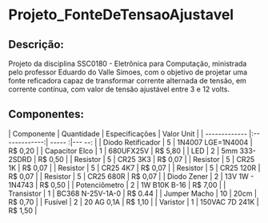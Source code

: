 # Projeto_FonteDeTensaoAjustavel
## Descrição:
Projeto da disciplina SSC0180 - Eletrônica para Computação, ministrada pelo professor Eduardo do Valle Simoes, com o objetivo de projetar uma
fonte reficadora capaz de transformar corrente alternada de tensão, em corrente contínua, com valor de tensão ajustável entre 3 e 12 volts.

## Componentes:

| Componente             |  Quantidade   | Especificações    | Valor Unit |
| -------------          |:-------------:| -----            :|---   --:   |
| Diodo Retificador      | 5             | 1N4007 LGE=1N4004 | R$ 0,20    |
| Capacitor Elco         | 1             | 680UFX25V         | R$ 5,80    |
| LED                    | 2             | 5mm 333-2SDRD     | R$ 0,50    |
| Resistor               | 5             | CR25 3K3          | R$ 0,07    |
| Resistor               | 5             | CR25 1K           | R$ 0,07    |
| Resistor               | 5             | CR25 4K7          | R$ 0,07    |
| Resistor               | 5             | CR25 120R         | R$ 0,07    |
| Resistor               | 5             | CR25 680R         | R$ 0,07    |
| Diodo Zener            | 2             | 13V 1W - 1N4743   | R$ 0,50    |
| Potenciômetro          | 2             | 1W B10K B-16      | R$ 7,00    |
| Transistor             | 1             | BC368 N-25V-1A-0  | R$ 0.44    |
| Jumper Macho           | 10            | 20cm              | R$ 0,70    |
| Fusível                | 2             | 20 AG 0,1A        | R$ 1,10    |
| Varistor               | 1             | 150VAC 7D 241K    | R$ 1,50    |




